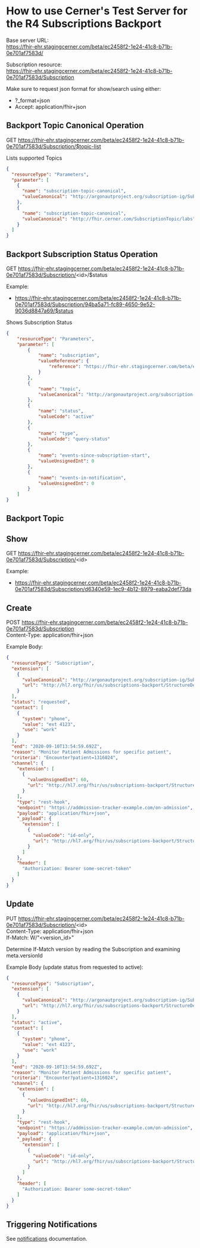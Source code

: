 # How to use Cerner's Test Server for the R4 Subscriptions Backport

Base server URL:  
https://fhir-ehr.stagingcerner.com/beta/ec2458f2-1e24-41c8-b71b-0e701af7583d/

Subscription resource:  
https://fhir-ehr.stagingcerner.com/beta/ec2458f2-1e24-41c8-b71b-0e701af7583d/Subscription

Make sure to request json format for show/search using either:
* ?_format=json
* Accept: application/fhir+json


## Backport Topic Canonical Operation

GET https://fhir-ehr.stagingcerner.com/beta/ec2458f2-1e24-41c8-b71b-0e701af7583d/Subscription/$topic-list

Lists supported Topics

```json
{
  "resourceType": "Parameters",
  "parameter": [
    {
      "name": "subscription-topic-canonical",
      "valueCanonical": "http://argonautproject.org/subscription-ig/SubscriptionTopic/admission"
    },
    {
      "name": "subscription-topic-canonical",
      "valueCanonical": "http://fhir.cerner.com/SubscriptionTopic/labs"
    }
  ]
}
```

## Backport Subscription Status Operation

GET https://fhir-ehr.stagingcerner.com/beta/ec2458f2-1e24-41c8-b71b-0e701af7583d/Subscription/<id\>/$status

Example:
* https://fhir-ehr.stagingcerner.com/beta/ec2458f2-1e24-41c8-b71b-0e701af7583d/Subscription/94ba5a71-fc89-4650-9e52-9036d8847a69/$status

Shows Subscription Status

```json
{
    "resourceType": "Parameters",
    "parameter": [
        {
            "name": "subscription",
            "valueReference": {
                "reference": "https://fhir-ehr.stagingcerner.com/beta/ec2458f2-1e24-41c8-b71b-0e701af7583d/Subscription/94ba5a71-fc89-4650-9e52-9036d8847a69"
            }
        },
        {
            "name": "topic",
            "valueCanonical": "http://argonautproject.org/subscription-ig/SubscriptionTopic/admission"
        },
        {
            "name": "status",
            "valueCode": "active"
        },
        {
            "name": "type",
            "valueCode": "query-status"
        },
        {
            "name": "events-since-subscription-start",
            "valueUnsignedInt": 0
        },
        {
            "name": "events-in-notification",
            "valueUnsignedInt": 0
        }
    ]
}
```


## Backport Topic

## Show

GET https://fhir-ehr.stagingcerner.com/beta/ec2458f2-1e24-41c8-b71b-0e701af7583d/Subscription/<id\>

Example:
* https://fhir-ehr.stagingcerner.com/beta/ec2458f2-1e24-41c8-b71b-0e701af7583d/Subscription/d6340e59-1ec9-4b12-8979-eaba2def73da


## Create

POST https://fhir-ehr.stagingcerner.com/beta/ec2458f2-1e24-41c8-b71b-0e701af7583d/Subscription  
Content-Type: application/fhir+json

Example Body:
```json
{
  "resourceType": "Subscription",
  "extension": [
    {
      "valueCanonical": "http://argonautproject.org/subscription-ig/SubscriptionTopic/admission",
      "url": "http://hl7.org/fhir/us/subscriptions-backport/StructureDefinition/backport-topic-canonical"
    }
  ],
  "status": "requested",
  "contact": [
    {
      "system": "phone",
      "value": "ext 4123",
      "use": "work"
    }
  ],
  "end": "2020-09-10T13:54:59.692Z",
  "reason": "Monitor Patient Admissions for specific patient",
  "criteria": "Encounter?patient=1316024",
  "channel": {
    "extension": [
      {
        "valueUnsignedInt": 60,
        "url": "http://hl7.org/fhir/us/subscriptions-backport/StructureDefinition/backport-heartbeat-period"
      }
    ],
    "type": "rest-hook",
    "endpoint": "https://addmission-tracker-example.com/on-admission",
    "payload": "application/fhir+json",
    "_payload": {
      "extension": [
        {
          "valueCode": "id-only",
          "url": "http://hl7.org/fhir/us/subscriptions-backport/StructureDefinition/backport-payload-content"
        }
      ]
    },
    "header": [
      "Authorization: Bearer some-secret-token"
    ]
  }
}
```

## Update

PUT https://fhir-ehr.stagingcerner.com/beta/ec2458f2-1e24-41c8-b71b-0e701af7583d/Subscription/<id\>  
Content-Type: application/fhir+json  
If-Match: W/"<version_id\>"

Determine If-Match version by reading the Subscription and examining meta.versionId

Example Body (update status from requested to active):
```json
{
  "resourceType": "Subscription",
  "extension": [
    {
      "valueCanonical": "http://argonautproject.org/subscription-ig/SubscriptionTopic/admission",
      "url": "http://hl7.org/fhir/us/subscriptions-backport/StructureDefinition/backport-topic-canonical"
    }
  ],
  "status": "active",
  "contact": [
    {
      "system": "phone",
      "value": "ext 4123",
      "use": "work"
    }
  ],
  "end": "2020-09-10T13:54:59.692Z",
  "reason": "Monitor Patient Admissions for specific patient",
  "criteria": "Encounter?patient=1316024",
  "channel": {
    "extension": [
      {
        "valueUnsignedInt": 60,
        "url": "http://hl7.org/fhir/us/subscriptions-backport/StructureDefinition/backport-heartbeat-period"
      }
    ],
    "type": "rest-hook",
    "endpoint": "https://addmission-tracker-example.com/on-admission",
    "payload": "application/fhir+json",
    "_payload": {
      "extension": [
        {
          "valueCode": "id-only",
          "url": "http://hl7.org/fhir/us/subscriptions-backport/StructureDefinition/backport-payload-content"
        }
      ]
    },
    "header": [
      "Authorization: Bearer some-secret-token"
    ]
  }
}
```

## Triggering Notifications

See [notifications](notifications.md) documentation.
